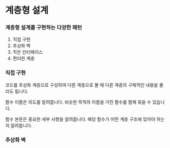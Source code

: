 # 계층형 설계

### 계층형 설계를 구현하는 다양한 패턴

1. 직접 구현
2. 추상화 벽
3. 작은 인터페이스
4. 편리한 계층

### 직접 구현

코드를 추상화 계층으로 구성하여 다른 계층으로 볼 때 다른 계층의 구체적인 내용을 몰라도 됩니다.

함수 이름은 의도를 알려줍니다. 비슷한 목적의 이름을 가진 함수를 함께 묶을 수 있습니다.

함수 본문은 중요한 세부 사항을 알려줍니다. 해당 함수가 어떤 계층 구조에 있어야 하는지 알려줍니다.



### 추상화 벽



